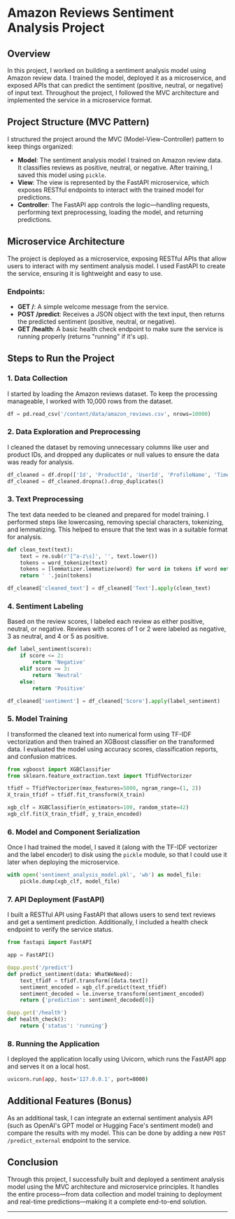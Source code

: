 # Amazon Reviews Sentiment Analysis Project

## Overview

In this project, I worked on building a sentiment analysis model using Amazon review data. I trained the model, deployed it as a microservice, and exposed APIs that can predict the sentiment (positive, neutral, or negative) of input text. Throughout the project, I followed the MVC architecture and implemented the service in a microservice format.

## Project Structure (MVC Pattern)

I structured the project around the MVC (Model-View-Controller) pattern to keep things organized:

- **Model**: The sentiment analysis model I trained on Amazon review data. It classifies reviews as positive, neutral, or negative. After training, I saved this model using `pickle`.
- **View**: The view is represented by the FastAPI microservice, which exposes RESTful endpoints to interact with the trained model for predictions.
- **Controller**: The FastAPI app controls the logic—handling requests, performing text preprocessing, loading the model, and returning predictions.

## Microservice Architecture

The project is deployed as a microservice, exposing RESTful APIs that allow users to interact with my sentiment analysis model. I used FastAPI to create the service, ensuring it is lightweight and easy to use.

### Endpoints:

- **GET /**: A simple welcome message from the service.
- **POST /predict**: Receives a JSON object with the text input, then returns the predicted sentiment (positive, neutral, or negative).
- **GET /health**: A basic health check endpoint to make sure the service is running properly (returns "running" if it's up).

## Steps to Run the Project

### 1. Data Collection

I started by loading the Amazon reviews dataset. To keep the processing manageable, I worked with 10,000 rows from the dataset.

```python
df = pd.read_csv('/content/data/amazon_reviews.csv', nrows=10000)
```

### 2. Data Exploration and Preprocessing

I cleaned the dataset by removing unnecessary columns like user and product IDs, and dropped any duplicates or null values to ensure the data was ready for analysis.

```python
df_cleaned = df.drop(['Id', 'ProductId', 'UserId', 'ProfileName', 'Time'], axis=1)
df_cleaned = df_cleaned.dropna().drop_duplicates()
```

### 3. Text Preprocessing

The text data needed to be cleaned and prepared for model training. I performed steps like lowercasing, removing special characters, tokenizing, and lemmatizing. This helped to ensure that the text was in a suitable format for analysis.

```python
def clean_text(text):
    text = re.sub(r'[^a-z\s]', '', text.lower())
    tokens = word_tokenize(text)
    tokens = [lemmatizer.lemmatize(word) for word in tokens if word not in stop_words]
    return ' '.join(tokens)

df_cleaned['cleaned_text'] = df_cleaned['Text'].apply(clean_text)
```

### 4. Sentiment Labeling

Based on the review scores, I labeled each review as either positive, neutral, or negative. Reviews with scores of 1 or 2 were labeled as negative, 3 as neutral, and 4 or 5 as positive.

```python
def label_sentiment(score):
    if score <= 2:
        return 'Negative'
    elif score == 3:
        return 'Neutral'
    else:
        return 'Positive'

df_cleaned['sentiment'] = df_cleaned['Score'].apply(label_sentiment)
```

### 5. Model Training

I transformed the cleaned text into numerical form using TF-IDF vectorization and then trained an XGBoost classifier on the transformed data. I evaluated the model using accuracy scores, classification reports, and confusion matrices.

```python
from xgboost import XGBClassifier
from sklearn.feature_extraction.text import TfidfVectorizer

tfidf = TfidfVectorizer(max_features=5000, ngram_range=(1, 2))
X_train_tfidf = tfidf.fit_transform(X_train)

xgb_clf = XGBClassifier(n_estimators=100, random_state=42)
xgb_clf.fit(X_train_tfidf, y_train_encoded)
```

### 6. Model and Component Serialization

Once I had trained the model, I saved it (along with the TF-IDF vectorizer and the label encoder) to disk using the `pickle` module, so that I could use it later when deploying the microservice.

```python
with open('sentiment_analysis_model.pkl', 'wb') as model_file:
    pickle.dump(xgb_clf, model_file)
```

### 7. API Deployment (FastAPI)

I built a RESTful API using FastAPI that allows users to send text reviews and get a sentiment prediction. Additionally, I included a health check endpoint to verify the service status.

```python
from fastapi import FastAPI

app = FastAPI()

@app.post('/predict')
def predict_sentiment(data: WhatWeNeed):
    text_tfidf = tfidf.transform([data.text])
    sentiment_encoded = xgb_clf.predict(text_tfidf)
    sentiment_decoded = le.inverse_transform(sentiment_encoded)
    return {'prediction': sentiment_decoded[0]}

@app.get('/health')
def health_check():
    return {'status': 'running'}
```

### 8. Running the Application

I deployed the application locally using Uvicorn, which runs the FastAPI app and serves it on a local host.

```bash
uvicorn.run(app, host='127.0.0.1', port=8000)
```

## Additional Features (Bonus)

As an additional task, I can integrate an external sentiment analysis API (such as OpenAI's GPT model or Hugging Face's sentiment model) and compare the results with my model. This can be done by adding a new `POST /predict_external` endpoint to the service.

## Conclusion

Through this project, I successfully built and deployed a sentiment analysis model using the MVC architecture and microservice principles. It handles the entire process—from data collection and model training to deployment and real-time predictions—making it a complete end-to-end solution.

---
